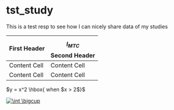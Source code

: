 # tst_study
This is a test resp to see how I can nicely share data of my studies

| First Header  | $$l_{MTC}$$ Second Header |
| ------------- | ------------- |
| Content Cell  | Content Cell  |
| Content Cell  | Content Cell  |

 $y = x^2 \hbox{ when $x > 2$}$

<a href="https://www.codecogs.com/eqnedit.php?latex=\int&space;\bigcup" target="_blank"><img src="https://latex.codecogs.com/gif.latex?\int&space;\bigcup" title="\int \bigcup" /></a>
